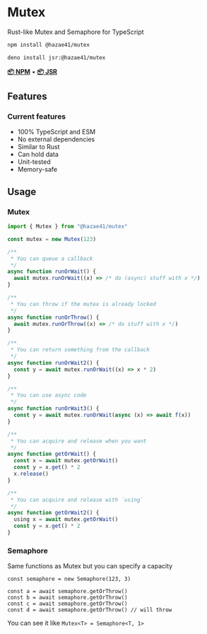 # Mutex

Rust-like Mutex and Semaphore for TypeScript

```bash
npm install @hazae41/mutex
```

```bash
deno install jsr:@hazae41/mutex
```

[**📦 NPM**](https://www.npmjs.com/package/@hazae41/mutex) • [**📦 JSR**](https://jsr.io/@hazae41/mutex)

## Features

### Current features
- 100% TypeScript and ESM
- No external dependencies
- Similar to Rust
- Can hold data
- Unit-tested
- Memory-safe

## Usage

### Mutex

```typescript
import { Mutex } from "@hazae41/mutex"

const mutex = new Mutex(123)

/**
 * You can queue a callback 
 */
async function runOrWait() {
  await mutex.runOrWait((x) => /* do (async) stuff with x */)
}

/**
 * You can throw if the mutex is already locked
 */
async function runOrThrow() {
  await mutex.runOrThrow((x) => /* do stuff with x */)
}

/**
 * You can return something from the callback
 */
async function runOrWait2() {
  const y = await mutex.runOrWait((x) => x * 2)
}

/**
 * You can use async code
 */
async function runOrWait3() {
  const y = await mutex.runOrWait(async (x) => await f(x))
}

/**
 * You can acquire and release when you want
 */
async function getOrWait() {
  const x = await mutex.getOrWait()
  const y = x.get() * 2
  x.release()
}

/**
 * You can acquire and release with `using`
 */
async function getOrWait2() {
  using x = await mutex.getOrWait()
  const y = x.get() * 2
}
```

### Semaphore

Same functions as Mutex but you can specify a capacity

```tsx
const semaphore = new Semaphore(123, 3)

const a = await semaphore.getOrThrow()
const b = await semaphore.getOrThrow()
const c = await semaphore.getOrThrow()
const d = await semaphore.getOrThrow() // will throw
```

You can see it like `Mutex<T> = Semaphore<T, 1>`